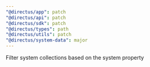 ```yaml
---
"@directus/app": patch
"@directus/api": patch
"@directus/sdk": patch
"@directus/types": path
"@directus/utils": patch
"@directus/system-data": major
---
```


Filter system collections based on the system property
